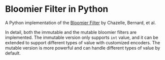 # Bloomier Filter in Python

A Python implementation of the [Bloomier Filter](https://www.cs.princeton.edu/~chazelle/pubs/soda-rev04.pdf) by Chazelle, Bernard, et al.

In detail, both the immutable and the mutable bloomier filters are implemented. The immutable version only supports `int` value, and it can be extended to support different types of value with customized encoders. The mutable version is more powerful and can handle different types of value by default.
